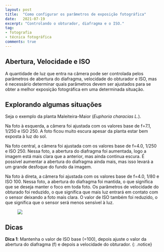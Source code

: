 ```yaml
---
layout: post
title:  "Como configurar os parâmetros de exposição fotográfica"
date:   2021-07-19
excerpt: "Controlando o obturador, diafragma e o ISO."
tag:
- fotografia
- técnica fotográfica
comments: true
---
```

## Abertura, Velocidade e ISO
A quantidade de luz que entra na câmera pode ser controlada pelos parâmetros de abertura do diafragma, velocidade do obturador e ISO, mas é necessário determinar quais parâmetros devem ser ajustados para se obter a melhor exposição fotográfica em uma determinada situação.

## Explorando algumas situações
Seja o exemplo da planta Maleiteira-Maior (<i>Euphoria characias L.</i>).

Na foto à esquerda, a câmera foi ajustada com os valores base de f=7.1, 1/250 e ISO 250. A foto ficou muito escura apesar da planta estar bem exposta à luz do sol.

Na foto central, a câmera foi ajustada com os valores base de f=4.0, 1/250 e ISO 250. Nessa foto, a abertura do diafragma foi aumentada, logo a imagem está mais clara que a anterior, mas ainda continua escura. É possível aumentar a abertura do diafragma ainda mais, mas isso levará a um grande desfoque do fundo da imagem.

Na foto à direta, a câmera foi ajustada com os valores base de f=4.0, 1/80 e ISO 100. Nessa foto, a abertura do diafragma foi mantida, o que significa que se deseja manter o foco em toda foto. Os parâmetros de velocidade do obturado foi reduzido, o que significa que mais luz entrará em contato com o sensor deixando a foto mais clara. O valor de ISO também foi reduzido, o que significa que o sensor será menos sensível à luz.

<figure>
	<img src="https://i.imgur.com/0Dkgg0o.png">
</figure>

## Dicas 
**Dica 1**: Mantenha o valor de ISO base (=100), depois ajuste o valor da abertura do diafragma (f) e depois a velocidade do obturador.
{: .notice}

